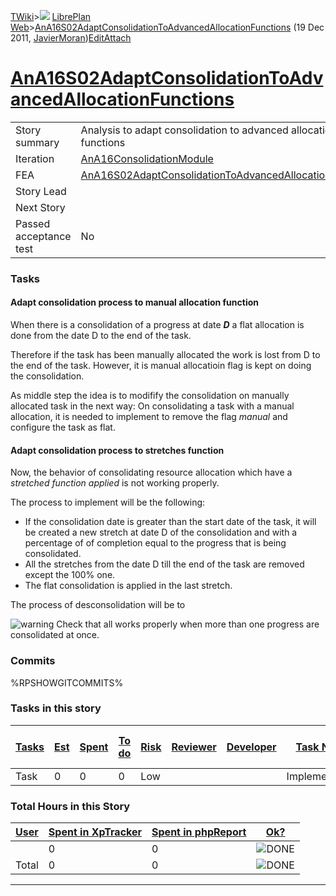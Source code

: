 [TWiki](/twiki/Main/WebHome)&gt;![](/twiki/TWiki/TWikiDocGraphics/web-bg-small.gif) [LibrePlan Web](/twiki/LibrePlan/WebHome)&gt;[AnA16S02AdaptConsolidationToAdvancedAllocationFunctions](http://wiki.libreplan-enterprise.com/twiki/LibrePlan/AnA16S02AdaptConsolidationToAdvancedAllocationFunctions "Topic revision: 2 (19 Dec 2011 - 19:09:02)") (19 Dec 2011, [JavierMoran](/twiki/Main/JavierMoran))[Edit](http://wiki.libreplan-enterprise.com/twiki/bin/edit/LibrePlan/AnA16S02AdaptConsolidationToAdvancedAllocationFunctions?t=1520337862 "Edit this topic text")[Attach](/twiki/bin/attach/LibrePlan/AnA16S02AdaptConsolidationToAdvancedAllocationFunctions "Attach an image or document to this topic")

 [AnA16S02AdaptConsolidationToAdvancedAllocationFunctions](/twiki/LibrePlan/AnA16S02AdaptConsolidationToAdvancedAllocationFunctions)
================================================================================================================================================================================================



|                        |                                                                                                                                              |
|------------------------|----------------------------------------------------------------------------------------------------------------------------------------------|
| Story summary          | Analysis to adapt consolidation to advanced allocation functions                                                                             |
| Iteration              | [AnA16ConsolidationModule](/twiki/LibrePlan/AnA16ConsolidationModule)                                                               |
| FEA                    | [AnA16S02AdaptConsolidationToAdvancedAllocationFunctions](/twiki/LibrePlan/AnA16S02AdaptConsolidationToAdvancedAllocationFunctions) |
| Story Lead             |                                                                                                                                              |
| Next Story             |                                                                                                                                              |
| Passed acceptance test | No                                                                                                                                           |

###  Tasks



####  Adapt consolidation process to manual allocation function

When there is a consolidation of a progress at date ***D*** a flat allocation is done from the date D to the end of the task.

Therefore if the task has been manually allocated the work is lost from D to the end of the task. However, it is manual allocatioin flag is kept on doing the consolidation.

As middle step the idea is to modifify the consolidation on manually allocated task in the next way: On consolidating a task with a manual allocation, it is needed to implement to remove the flag *manual* and configure the task as flat.



####  Adapt consolidation process to stretches function

Now, the behavior of consolidating resource allocation which have a *stretched function applied* is not working properly.

The process to implement will be the following:

-   If the consolidation date is greater than the start date of the task, it will be created a new stretch at date D of the consolidation and with a percentage of of completion equal to the progress that is being consolidated.
-   All the stretches from the date D till the end of the task are removed except the 100% one.
-   The flat consolidation is applied in the last stretch.

The process of desconsolidation will be to

![warning](/twiki/TWiki/TWikiDocGraphics/warning.gif) Check that all works properly when more than one progress are consolidated at once.

###  Commits

%RPSHOWGITCOMMITS%

###  Tasks in this story



| [Tasks](http://wiki.libreplan-enterprise.com/twiki/LibrePlan/AnA16S02AdaptConsolidationToAdvancedAllocationFunctions?sortcol=0;table=2;up=0#sorted_table "Sort by this column") | [Est](http://wiki.libreplan-enterprise.com/twiki/LibrePlan/AnA16S02AdaptConsolidationToAdvancedAllocationFunctions?sortcol=1;table=2;up=0#sorted_table "Sort by this column") | [Spent](http://wiki.libreplan-enterprise.com/twiki/LibrePlan/AnA16S02AdaptConsolidationToAdvancedAllocationFunctions?sortcol=2;table=2;up=0#sorted_table "Sort by this column") | [To do](http://wiki.libreplan-enterprise.com/twiki/LibrePlan/AnA16S02AdaptConsolidationToAdvancedAllocationFunctions?sortcol=3;table=2;up=0#sorted_table "Sort by this column") | [Risk](http://wiki.libreplan-enterprise.com/twiki/LibrePlan/AnA16S02AdaptConsolidationToAdvancedAllocationFunctions?sortcol=4;table=2;up=0#sorted_table "Sort by this column") | [Reviewer](http://wiki.libreplan-enterprise.com/twiki/LibrePlan/AnA16S02AdaptConsolidationToAdvancedAllocationFunctions?sortcol=5;table=2;up=0#sorted_table "Sort by this column") | [Developer](http://wiki.libreplan-enterprise.com/twiki/LibrePlan/AnA16S02AdaptConsolidationToAdvancedAllocationFunctions?sortcol=6;table=2;up=0#sorted_table "Sort by this column") | [Task Name](http://wiki.libreplan-enterprise.com/twiki/LibrePlan/AnA16S02AdaptConsolidationToAdvancedAllocationFunctions?sortcol=7;table=2;up=0#sorted_table "Sort by this column") | [Start Date](http://wiki.libreplan-enterprise.com/twiki/LibrePlan/AnA16S02AdaptConsolidationToAdvancedAllocationFunctions?sortcol=8;table=2;up=0#sorted_table "Sort by this column") | [Est End Date](http://wiki.libreplan-enterprise.com/twiki/LibrePlan/AnA16S02AdaptConsolidationToAdvancedAllocationFunctions?sortcol=9;table=2;up=0#sorted_table "Sort by this column") | [End Date](http://wiki.libreplan-enterprise.com/twiki/LibrePlan/AnA16S02AdaptConsolidationToAdvancedAllocationFunctions?sortcol=10;table=2;up=0#sorted_table "Sort by this column") |
|------------------------------------------------------------------------------------------------------------------------------------------------------------------------------------------|----------------------------------------------------------------------------------------------------------------------------------------------------------------------------------------|------------------------------------------------------------------------------------------------------------------------------------------------------------------------------------------|------------------------------------------------------------------------------------------------------------------------------------------------------------------------------------------|-----------------------------------------------------------------------------------------------------------------------------------------------------------------------------------------|---------------------------------------------------------------------------------------------------------------------------------------------------------------------------------------------|----------------------------------------------------------------------------------------------------------------------------------------------------------------------------------------------|----------------------------------------------------------------------------------------------------------------------------------------------------------------------------------------------|-----------------------------------------------------------------------------------------------------------------------------------------------------------------------------------------------|-------------------------------------------------------------------------------------------------------------------------------------------------------------------------------------------------|----------------------------------------------------------------------------------------------------------------------------------------------------------------------------------------------|
| Task                                                                                                                                                                                     | 0                                                                                                                                                                                      | 0                                                                                                                                                                                        | 0                                                                                                                                                                                        | Low                                                                                                                                                                                     |                                                                                                                                                                                             |                                                                                                                                                                                              | Implementation                                                                                                                                                                               |                                                                                                                                                                                               |                                                                                                                                                                                                 |                                                                                                                                                                                              |

###  Total Hours in this Story

| [User](http://wiki.libreplan-enterprise.com/twiki/LibrePlan/AnA16S02AdaptConsolidationToAdvancedAllocationFunctions?sortcol=0;table=3;up=0#sorted_table "Sort by this column") | [Spent in XpTracker](http://wiki.libreplan-enterprise.com/twiki/LibrePlan/AnA16S02AdaptConsolidationToAdvancedAllocationFunctions?sortcol=1;table=3;up=0#sorted_table "Sort by this column") | [Spent in phpReport](http://wiki.libreplan-enterprise.com/twiki/LibrePlan/AnA16S02AdaptConsolidationToAdvancedAllocationFunctions?sortcol=2;table=3;up=0#sorted_table "Sort by this column") | [Ok?](http://wiki.libreplan-enterprise.com/twiki/LibrePlan/AnA16S02AdaptConsolidationToAdvancedAllocationFunctions?sortcol=3;table=3;up=0#sorted_table "Sort by this column") |
|-----------------------------------------------------------------------------------------------------------------------------------------------------------------------------------------|-------------------------------------------------------------------------------------------------------------------------------------------------------------------------------------------------------|-------------------------------------------------------------------------------------------------------------------------------------------------------------------------------------------------------|----------------------------------------------------------------------------------------------------------------------------------------------------------------------------------------|
|                                                                                                                                                                                         | 0                                                                                                                                                                                                     | 0                                                                                                                                                                                                     | ![DONE](/twiki/TWiki/TWikiDocGraphics/choice-yes.gif "DONE")                                                                                                                       |
| Total                                                                                                                                                                                   | 0                                                                                                                                                                                                     | 0                                                                                                                                                                                                     | ![DONE](/twiki/TWiki/TWikiDocGraphics/choice-yes.gif "DONE")                                                                                                                       |

------------------------------------------------------------------------
